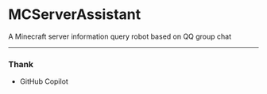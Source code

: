 # MCServerAssistant
A Minecraft server information query robot based on QQ group chat

----
### Thank
- GitHub Copilot

